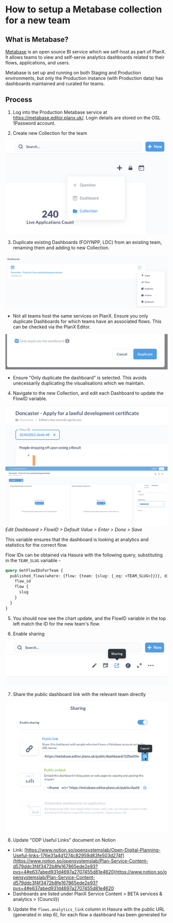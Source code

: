 # How to setup a Metabase collection for a new team

## What is Metabase?
[Metabase](https://www.metabase.com/) is an open source BI service which we self-host as part of PlanX. It allows teams to view and self-serve analytics dashboards related to their flows, applications, and users.

Metabase is set up and running on both Staging and Production environments, but only the Production instance (with Production data) has dashboards maintained and curated for teams.


## Process
1. Log into the Production Metabase service at https://metabase.editor.planx.uk/. Login details are stored on the OSL 1Password account.

2. Create new Collection for the team

![Screenshot - Add a Collection](./images/setup-metabase/new_collection.png)

3. Duplicate existing Dashboards (FOIYNPP, LDC) from an existing team, renaming them and adding to new Collection.

![Screenshot - Duplicate and existing dashboard](./images/setup-metabase/duplicate_an_existing_dashboard.png)

   * Not all teams host the same services on PlanX. Ensure you only duplicate Dashboards for which teams have an associated flows. This can be checked via the PlanX Editor.

![Screenshot - Only duplicate the dashboard](./images/setup-metabase/only_duplicate_dashboard.png)

   * Ensure "Only duplicate the dashboard" is selected. This avoids unecessarily duplicating the visualisations which we maintain.

4. Navigate to the new Collection, and edit each Dashboard to update the FlowID variable.

![Screenshot - FlowID variable](./images/setup-metabase/flow_id.png)
![Screenshot - Updating the default value for FlowID](./images/setup-metabase/default_value.png)
*Edit Dashboard > FlowID > Default Value > Enter > Done > Save*

This variable ensures that the dashboard is looking at analytics and statistics for the correct flow.

Flow IDs can be obtained via Hasura with the following query, substituting in the `TEAM_SLUG` variable - 

```graphql
query GetFlowIDsForTeam {
  published_flows(where: {flow: {team: {slug: {_eq: <TEAM_SLUG>}}}}, distinct_on: flow_id) {
    flow_id
    flow {
      slug
    }
  }
}
```

5. You should now see the chart update, and the FlowID variable in the top left match the ID for the new team's flow.

6. Enable sharing

![Screenshot - Enable sharing](./images/setup-metabase/enable_sharing.png)

7. Share the public dashboard link with the relevant team directly

![Screenshot - Share Dashboard link with team](./images/setup-metabase/share_with_team.png)

8. Update "ODP Useful Links" document on Notion
* Link: [https://www.notion.so/opensystemslab/Open-Digital-Planning-Useful-links-176e31a4d1274c82959d83fe503d274f](https://www.notion.so/opensystemslab/Plan-Service-Content-d579ddc3f4f3472b8fe167865ede2e93?pvs=4#e637abed931d4697a2707455d81e4620)https://www.notion.so/opensystemslab/Plan-Service-Content-d579ddc3f4f3472b8fe167865ede2e93?pvs=4#e637abed931d4697a2707455d81e4620
* Dashboards are listed under PlanX Service Content > BETA services & analytics > {Council})

9. Update the `flows.analytics_link` column in Hasura with the public URL (generated in step 6), for each flow a dashboard has been generated for
